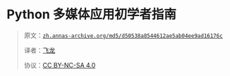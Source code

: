 # Python 多媒体应用初学者指南

> 原文：[`zh.annas-archive.org/md5/d50538a8544612ae5ab04ee9ad16176c`](https://zh.annas-archive.org/md5/d50538a8544612ae5ab04ee9ad16176c)
> 
> 译者：[飞龙](https://github.com/wizardforcel)
> 
> 协议：[CC BY-NC-SA 4.0](http://creativecommons.org/licenses/by-nc-sa/4.0/)
